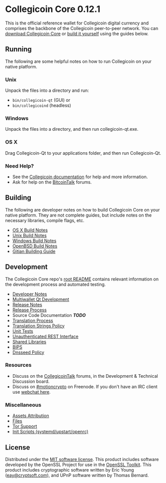 Collegicoin Core 0.12.1
=====================

This is the official reference wallet for Collegicoin digital currency and comprises the backbone of the Collegicoin peer-to-peer network. You can [download Collegicoin Core](https://www.collegicoin.org/downloads/) or [build it yourself](#building) using the guides below.

Running
---------------------
The following are some helpful notes on how to run Collegicoin on your native platform.

### Unix

Unpack the files into a directory and run:

- `bin/collegicoin-qt` (GUI) or
- `bin/collegicoind` (headless)

### Windows

Unpack the files into a directory, and then run collegicoin-qt.exe.

### OS X

Drag Collegicoin-Qt to your applications folder, and then run Collegicoin-Qt.

### Need Help?

* See the [Collegicoin documentation](https://dashpay.atlassian.net/wiki/display/DOC)
for help and more information.
* Ask for help on the [BitcoinTalk](https://bitcointalk.org/) forums.

Building
---------------------
The following are developer notes on how to build Collegicoin Core on your native platform. They are not complete guides, but include notes on the necessary libraries, compile flags, etc.

- [OS X Build Notes](build-osx.md)
- [Unix Build Notes](build-unix.md)
- [Windows Build Notes](build-windows.md)
- [OpenBSD Build Notes](build-openbsd.md)
- [Gitian Building Guide](gitian-building.md)

Development
---------------------
The Collegicoin Core repo's [root README](/README.md) contains relevant information on the development process and automated testing.

- [Developer Notes](developer-notes.md)
- [Multiwallet Qt Development](multiwallet-qt.md)
- [Release Notes](release-notes.md)
- [Release Process](release-process.md)
- Source Code Documentation ***TODO***
- [Translation Process](translation_process.md)
- [Translation Strings Policy](translation_strings_policy.md)
- [Unit Tests](unit-tests.md)
- [Unauthenticated REST Interface](REST-interface.md)
- [Shared Libraries](shared-libraries.md)
- [BIPS](bips.md)
- [Dnsseed Policy](dnsseed-policy.md)

### Resources
* Discuss on the [CollegicoinTalk](https://collegicointalk.org/) forums, in the Development & Technical Discussion board.
* Discuss on [#motioncrypto](http://webchat.freenode.net/?channels=motioncrypto) on Freenode. If you don't have an IRC client use [webchat here](http://webchat.freenode.net/?channels=motioncrypto).

### Miscellaneous
- [Assets Attribution](assets-attribution.md)
- [Files](files.md)
- [Tor Support](tor.md)
- [Init Scripts (systemd/upstart/openrc)](init.md)

License
---------------------
Distributed under the [MIT software license](http://www.opensource.org/licenses/mit-license.php).
This product includes software developed by the OpenSSL Project for use in the [OpenSSL Toolkit](https://www.openssl.org/). This product includes
cryptographic software written by Eric Young ([eay@cryptsoft.com](mailto:eay@cryptsoft.com)), and UPnP software written by Thomas Bernard.
